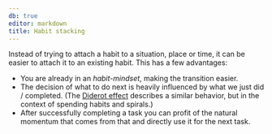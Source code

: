 ```yaml
---
db: true
editor: markdown
title: Habit stacking
---
```


Instead of trying to attach a habit to a situation, place or time, it
can be easier to attach it to an existing habit. This has a few
advantages:

-   You are already in an *habit-mindset*, making the transition easier.
-   The decision of what to do next is heavily influenced by what we
    just did / completed. (The [Diderot
    effect](id:5bafe3f9-5134-4c0b-b83e-19fa34cd4469) describes a similar
    behavior, but in the context of spending habits and spirals.)
-   After successfully completing a task you can profit of the natural
    momentum that comes from that and directly use it for the next task.
